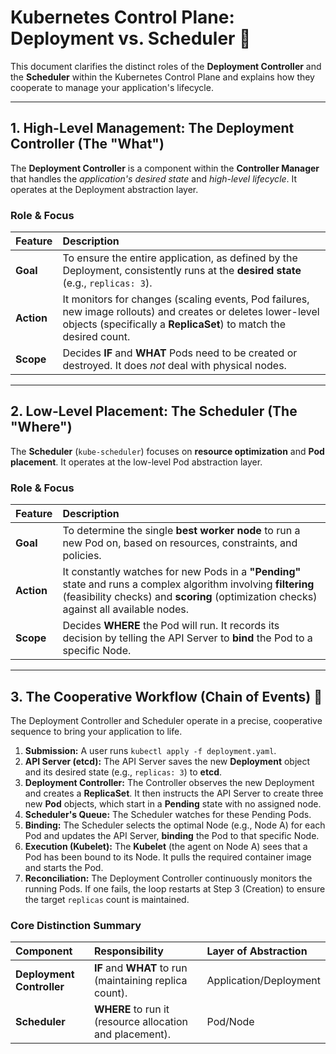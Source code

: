 # Kubernetes Control Plane: Deployment vs. Scheduler 🧠

This document clarifies the distinct roles of the **Deployment Controller** and the **Scheduler** within the Kubernetes Control Plane and explains how they cooperate to manage your application's lifecycle.

---

## 1. High-Level Management: The Deployment Controller (The "What")

The **Deployment Controller** is a component within the **Controller Manager** that handles the *application's desired state* and *high-level lifecycle*. It operates at the Deployment abstraction layer.

### Role & Focus

| Feature | Description |
| :--- | :--- |
| **Goal** | To ensure the entire application, as defined by the Deployment, consistently runs at the **desired state** (e.g., `replicas: 3`). |
| **Action** | It monitors for changes (scaling events, Pod failures, new image rollouts) and creates or deletes lower-level objects (specifically a **ReplicaSet**) to match the desired count. |
| **Scope** | Decides **IF** and **WHAT** Pods need to be created or destroyed. It does *not* deal with physical nodes. |

---

## 2. Low-Level Placement: The Scheduler (The "Where")

The **Scheduler** (`kube-scheduler`) focuses on **resource optimization** and **Pod placement**. It operates at the low-level Pod abstraction layer.

### Role & Focus

| Feature | Description |
| :--- | :--- |
| **Goal** | To determine the single **best worker node** to run a new Pod on, based on resources, constraints, and policies. |
| **Action** | It constantly watches for new Pods in a **"Pending"** state and runs a complex algorithm involving **filtering** (feasibility checks) and **scoring** (optimization checks) against all available nodes. |
| **Scope** | Decides **WHERE** the Pod will run. It records its decision by telling the API Server to **bind** the Pod to a specific Node. |

---

## 3. The Cooperative Workflow (Chain of Events) 🔗

The Deployment Controller and Scheduler operate in a precise, cooperative sequence to bring your application to life.

1.  **Submission:** A user runs `kubectl apply -f deployment.yaml`.
2.  **API Server (etcd):** The API Server saves the new **Deployment** object and its desired state (e.g., `replicas: 3`) to **etcd**.
3.  **Deployment Controller:** The Controller observes the new Deployment and creates a **ReplicaSet**. It then instructs the API Server to create three new **Pod** objects, which start in a **Pending** state with no assigned node.
4.  **Scheduler's Queue:** The Scheduler watches for these Pending Pods.
5.  **Binding:** The Scheduler selects the optimal Node (e.g., Node A) for each Pod and updates the API Server, **binding** the Pod to that specific Node.
6.  **Execution (Kubelet):** The **Kubelet** (the agent on Node A) sees that a Pod has been bound to its Node. It pulls the required container image and starts the Pod.
7.  **Reconciliation:** The Deployment Controller continuously monitors the running Pods. If one fails, the loop restarts at Step 3 (Creation) to ensure the target `replicas` count is maintained.

### Core Distinction Summary

| Component | Responsibility | Layer of Abstraction |
| :--- | :--- | :--- |
| **Deployment Controller** | **IF** and **WHAT** to run (maintaining replica count). | Application/Deployment |
| **Scheduler** | **WHERE** to run it (resource allocation and placement). | Pod/Node |